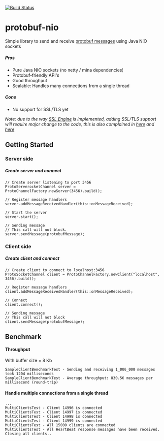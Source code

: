[![Build Status](https://travis-ci.org/quantranuk/protobuf-nio.svg?branch=master)](https://travis-ci.org/quantranuk/protobuf-nio)
# protobuf-nio
Simple library to send and receive [protobuf messages](https://developers.google.com/protocol-buffers/) using Java NIO sockets

##### Pros
- Pure Java NIO sockets (no netty / mina dependencies)
- Protobuf-friendly API's
- Good throughput
- Scalable: Handles many connections from a single thread

##### Cons
- No support for SSL/TLS yet

_Note: due to the way [SSL Engine](https://docs.oracle.com/javase/8/docs/api/javax/net/ssl/SSLEngine.html) is implemented, adding SSL/TLS support will require major change to the code, this is also complained in [here](https://jfarcand.wordpress.com/2006/09/21/tricks-and-tips-with-nio-part-v-ssl-and-nio-friend-or-foe) and [here](https://stackoverflow.com/questions/9118367/java-nio-channels-and-tls)_

## Getting Started

### Server side
##### Create server and connect
```
// Create server listening to port 3456
ProtoServerocketChannel server = ProtoChannelFactory.newServer(3456).build();
 
// Register message handlers
server.addMessageReceivedHandler(this::onMessageReceived);
 
// Start the server
server.start();
 
// Sending message
// This call will not block.
server.sendMessage(protobufMessage);
```

### Client side
##### Create client and connect
```
// Create client to connect to localhost:3456
ProtoSocketChannel client = ProtoChannelFactory.newClient("localhost", 3456).build();
 
// Register message handlers
client.addMessageReceivedHandler(this::onMessageReceived);
 
// Connect
client.connect();
 
// Sending message
// This call will not block
client.sendMessage(protobufMessage);
```

## Benchmark
#### Throughput
With buffer size = 8 Kb
```
SampleClientBenchmarkTest - Sending and receiving 1_000_000 messages took 1204 milliseconds
SampleClientBenchmarkTest - Average throughput: 830.56 messages per millisecond (round-trip)
```
#### Handle multiple connections from a single thread
```
...
MultiClientsTest - Client 14996 is connected
MultiClientsTest - Client 14997 is connected
MultiClientsTest - Client 14998 is connected
MultiClientsTest - Client 14999 is connected
MultiClientsTest - All 15000 clients are connected
MultiClientsTest - All HeartBeat response messages have been received. Closing all clients..
```